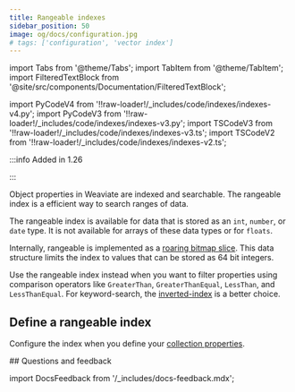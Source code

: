 ```yaml
---
title: Rangeable indexes
sidebar_position: 50
image: og/docs/configuration.jpg
# tags: ['configuration', 'vector index']
---
```


import Tabs from '@theme/Tabs';
import TabItem from '@theme/TabItem';
import FilteredTextBlock from '@site/src/components/Documentation/FilteredTextBlock';

import PyCodeV4 from '!!raw-loader!/_includes/code/indexes/indexes-v4.py';
import PyCodeV3 from '!!raw-loader!/_includes/code/indexes/indexes-v3.py';
import TSCodeV3 from '!!raw-loader!/_includes/code/indexes/indexes-v3.ts';
import TSCodeV2 from '!!raw-loader!/_includes/code/indexes/indexes-v2.ts';

:::info Added in 1.26

:::

Object properties in Weaviate are indexed and searchable. The rangeable index is a efficient way to search ranges of data.

The rangeable index is available for data that is stored as an `int`, `number`, or `date` type. It is not available for arrays of these data types or for `floats`.

Internally, rangeable is implemented as a [roaring bitmap slice](https://www.featurebase.com/blog/range-encoded-bitmaps). This data structure limits the index to values that can be stored as 64 bit integers.

Use the rangeable index instead when you want to filter properties using comparison operators like  `GreaterThan`, `GreaterThanEqual`, `LessThan`, and `LessThanEqual`. For keyword-search, the [inverted-index](/developers/weaviate/more-resources/performance#inverted-index) is a better choice.

## Define a rangeable index

Configure the index when you define your [collection properties](/developers/weaviate/manage-data/collections#property-level-settings).

<Tabs groupId="languages">
  <TabItem value="py" label="Python Client v4">
    <FilteredTextBlock
      text={PyCodeV4}
      startMarker="# START RangeIndex"
      endMarker="# END RangeIndex"
      language="py"
    />
  </TabItem>

  <TabItem value="py3" label="Python Client v3">
    <FilteredTextBlock
      text={PyCodeV3}
      startMarker="# START RangeIndex"
      endMarker="# END RangeIndex"
      language="py"
    />
  </TabItem>

  <TabItem value="js" label="JS/TS Client v3">
    <FilteredTextBlock
      text={TSCodeV3}
      startMarker="// START RangeIndex"
      endMarker="// END RangeIndex"
      language="ts"
    />
  </TabItem>

  <TabItem value="js2" label="JS/TS Client v2">
    <FilteredTextBlock
      text={TSCodeV2}
      startMarker="// START RangeIndex"
      endMarker="// END RangeIndex"
      language="ts"
    />
  </TabItem>
</Tabs>
## Questions and feedback

import DocsFeedback from '/_includes/docs-feedback.mdx';

<DocsFeedback/>
